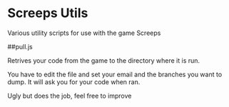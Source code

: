 # Screeps Utils

Various utility scripts for use with the game Screeps

##pull.js

Retrives your code from the game to the directory where it is run.

You have to edit the file and set your email and the branches you want to dump.
It will ask you for your code when ran.

Ugly but does the job, feel free to improve

